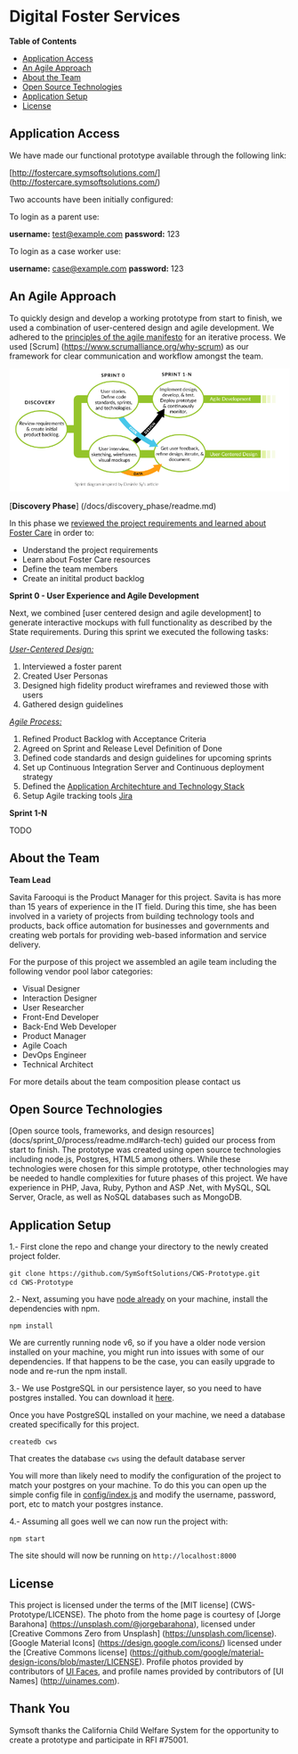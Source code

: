 # Digital Foster Services

**Table of Contents**

  * [Application Access](#application-access)  
  * [An Agile Approach](#our-approach)  
  * [About the Team](#about-team)  
  * [Open Source Technologies](#open-source)  
  * [Application Setup](#setup)
  * [License](#license)

## Application Access <a id="application-access"></a>

We have made our functional prototype available through the following link:
 
[http://fostercare.symsoftsolutions.com/] (http://fostercare.symsoftsolutions.com/) 

Two accounts have been initially configured:

To login as a parent use:
 
__username:__ test@example.com
__password:__ 123
 
To login as a case worker use:
 
__username:__ case@example.com
__password:__ 123

## An Agile Approach <a id="our-approach"></a>

To quickly design and develop a working prototype from start to finish, we used a combination of user-centered design and agile development. We adhered to the [principles of the agile manifesto](http://www.agilemanifesto.org/principles.html) for an iterative process. We used [Scrum] (https://www.scrumalliance.org/why-scrum) as our framework for clear communication and workflow amongst the team.

![SymSoft Process](/docs/sprint_0/process/images/ourprocess.png)

[**Discovery Phase**] (/docs/discovery_phase/readme.md)

In this phase we [reviewed the project requirements and learned about Foster Care](/docs/discovery_phase) in order to:

* Understand the project requirements
* Learn about Foster Care resources
* Define the team members
* Create an initital product backlog

**Sprint 0 - User Experience and Agile Development**

Next, we combined [user centered design and agile development] to generate interactive mockups with full functionality as described by the State requirements. During this sprint we executed the following tasks:

[*User-Centered Design:*](/docs/sprint_0/ux/readme.md)

1. Interviewed a foster parent 
2. Created User Personas 
3. Designed high fidelity product wireframes and reviewed those with users
4. Gathered design guidelines

[*Agile Process:*](/docs/sprint_0/process/readme.md)

1. Refined Product Backlog with Acceptance Criteria
2. Agreed on Sprint and Release Level Definition of Done
3. Defined code standards and design guidelines for upcoming sprints
4. Set up Continuous Integration Server and Continuous deployment strategy 
5. Defined the [Application Architechture and Technology Stack](/docs/sprint_0/process/readme.md#arch-tech)
7. Setup Agile tracking tools [Jira](https://www.atlassian.com/software/jira/agile)	

**Sprint 1-N**

TODO

## About the Team <a id="about-team"></a>

**Team Lead**

Savita Farooqui is the Product Manager for this project. 
Savita is has more than 15 years of experience in the IT field. During this time, she has been involved in a variety of projects from building technology tools and products, back office automation for businesses and governments and creating web portals for providing web-based information and service delivery. 

For the purpose of this project we assembled an agile team including the following vendor pool labor categories:

* Visual Designer
* Interaction Designer
* User Researcher
* Front-End Developer
* Back-End Web Developer
* Product Manager
* Agile Coach
* DevOps Engineer
* Technical Architect

For more details about the team composition please contact us

## Open Source Technologies <a id="open-source"></a>

[Open source tools, frameworks, and design resources] (docs/sprint_0/process/readme.md#arch-tech) guided our process from start to finish. The prototype was created using open source technologies including node.js, Postgres, HTML5 among others. While these technologies were chosen for this simple prototype, other technologies may be needed to handle complexities for future phases of this project. We have experience in PHP, Java, Ruby, Python and ASP .Net, with MySQL, SQL Server, Oracle, as well as NoSQL databases such as MongoDB.

## Application Setup <a id="setup"></a>

1.- First clone the repo and change your directory to the newly created project folder.

```
git clone https://github.com/SymSoftSolutions/CWS-Prototype.git
cd CWS-Prototype
```

2.- Next, assuming you have [node already](https://nodejs.org/en/download/current/) on your machine, install the dependencies with npm.
```
npm install
```
We are currently running node v6, so if you have a older node version installed on your machine, you might run into issues with some of our dependencies. If that happens to be the case, you can easily upgrade to node and re-run the npm install.

3.- We use PostgreSQL in our persistence layer, so you need to have postgres installed. You can download it [here](https://www.postgresql.org/download/).

Once you have PostgreSQL installed on your machine, we need a database created specifically for this project.

```
createdb cws
```

That creates the database `cws` using the default database server

You will more than likely need to modify the configuration of the project to match your postgres on your machine. To do this you can open up the simple config file in [config/index.js](/config/index.js) and modify the username, password, port, etc to match your postgres instance.
 
4.- Assuming all goes well we can now run the project with:
```
npm start
```
 The site should will now be running on `http://localhost:8000`

## License <a id="license"></a>

This project is licensed under the terms of the [MIT license] (CWS-Prototype/LICENSE). 
The photo from the home page is courtesy of [Jorge Barahona] (https://unsplash.com/@jorgebarahona), licensed under [Creative Commons Zero from Unsplash] (https://unsplash.com/license). [Google Material Icons] (https://design.google.com/icons/) licensed under the [Creative Commons license] (https://github.com/google/material-design-icons/blob/master/LICENSE). Profile photos provided by contributors of [UI Faces](http://uifaces.com), and profile names provided by contributors of [UI Names] (http://uinames.com).

## Thank You

Symsoft thanks the California Child Welfare System for the opportunity to create a prototype and participate in RFI #75001.
